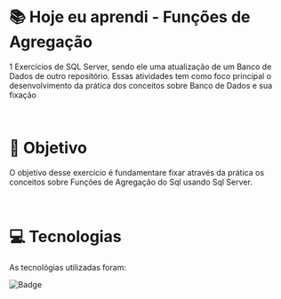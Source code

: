 # :books: Hoje eu aprendi - Funções de Agregação
<p>1 Exercícios de SQL Server, sendo ele uma atualização de um Banco de Dados de outro repositório. Essas atividades tem como foco principal o desenvolvimento da prática dos conceitos sobre Banco de Dados e sua fixação</p>

<br>

# :blue_book: Objetivo

O objetivo desse exercício é fundamentare fixar através da prática os conceitos sobre Funções de Agregação do Sql usando Sql Server. 

<br>

# :computer: Tecnologias

As tecnológias utilizadas foram:

![Badge](https://img.shields.io/static/v1?label=&message=SQL_Server&color=darkGraystyle=for-the-badge)

